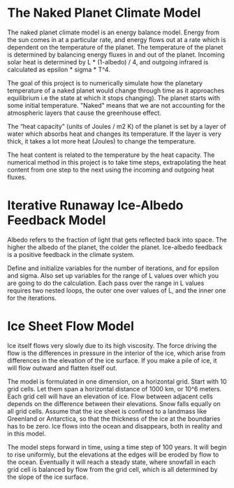 # The Naked Planet Climate Model
The naked planet climate model is an energy balance model. Energy from the sun comes in at a particular rate, and energy flows out at a rate which is dependent on the temperature of the planet.
The temperature of the planet is determined by balancing energy fluxes in and out of the planet.  Incoming solar heat is determined by L * (1-albedo) / 4, and outgoing infrared is calculated as epsilon * sigma * T^4.

The goal of this project is to numerically simulate how the planetary temperature of a naked planet would change through time as it approaches equilibrium i.e the state at which it stops changing).  The planet starts with some initial temperature. "Naked" means that we are not accounting for the atmospheric layers that cause the greenhouse effect.

The “heat capacity” (units of Joules / m2 K) of the planet is set by a layer of water which absorbs heat and changes its temperature.  If the layer is very thick, it takes a lot more heat (Joules) to change the temperature.

The heat content is related to the temperature by the heat capacity. The numerical method in this project is to take time steps, extrapolating the heat content from one step to the next using the incoming and outgoing heat fluxes.

# Iterative Runaway Ice-Albedo Feedback Model
Albedo refers to the fraction of light that gets reflected back into space. The higher the albedo of the planet, the colder the planet. Ice-albedo feedback is a positive feedback in the climate system.

Define and initialize variables for the number of iterations, and for epsilon and sigma. Also set up variables for the range of L values over which you are going to do the calculation. Each pass over the range in L values requires two nested loops, the outer one over values of L, and the inner one for the iterations.

# Ice Sheet Flow Model
Ice itself flows very slowly due to its high viscosity. The force driving the flow is the differences in pressure in the interior of the ice, which arise from differences in the elevation of the ice surface.  If you make a pile of ice, it will flow outward and flatten itself out.

The model is formulated in one dimension, on a horizontal grid.  Start with 10 grid cells.  Let them span a horizontal distance of 1000 km, or 10^6 meters.  Each grid cell will have an elevation of ice.  Flow between adjacent cells depends on the difference between their elevations.  Snow falls equally on all grid cells. Assume that the ice sheet is confined to a landmass like Greenland or Antarctica, so that the thickness of the ice at the boundaries has to be zero.  Ice flows into the ocean and disappears, both in reality and in this model.

The model steps forward in time, using a time step of 100 years.  It will begin to rise uniformly, but the elevations at the edges will be eroded by flow to the ocean.  Eventually it will reach a steady state, where snowfall in each grid cell is balanced by flow from the grid cell, which is all determined by the slope of the ice surface.  
